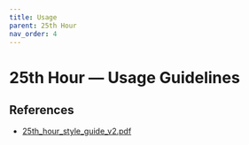 ```yaml
---
title: Usage
parent: 25th Hour
nav_order: 4
---
```


# 25th Hour — Usage Guidelines

## References
- [25th_hour_style_guide_v2.pdf](/assets/25th-hour/25th_hour_style_guide_v2.pdf)

